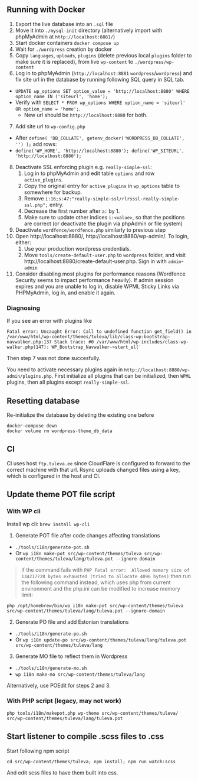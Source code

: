 ## Running with Docker

1. Export the live database into an `.sql` file
2. Move it into `./mysql-init` directory (alternatively import with phpMyAdmin at `http://localhost:8881/`)
3. Start docker containers `docker compose up`
4. Wait for `./wordpress` creation by docker
5. Copy `languages`, `uploads`, `plugins` (delete previous local `plugins` folder to make sure it is replaced), from live `wp-content` to `./wordpress/wp-content`
6. Log in to phpMyAdmin (`http://localhost:8881` `wordpress`/`wordpress`) and fix site url in the database by running following SQL query in SQL tab.
  * `UPDATE wp_options SET option_value = 'http://localhost:8880' WHERE option_name IN ('siteurl', 'home');`
  * Verify with
`SELECT * FROM wp_options WHERE option_name = 'siteurl' OR option_name = 'home';`.
    * New url should be `http://localhost:8880` for both.
7. Add site url to `wp-config.php`
* After `define( 'DB_COLLATE', getenv_docker('WORDPRESS_DB_COLLATE', '') );` add rows:
* `define('WP_HOME', 'http://localhost:8880'); define('WP_SITEURL', 'http://localhost:8880');`
8. Deactivate SSL enforcing plugin e.g. `really-simple-ssl`:
    1. Log in to phpMyAdmin and edit table `options` and row `active_plugins`.
    2. Copy the original entry for `active_plugins` in `wp_options` table to somewhere for backup.
    3. Remove `i:16;s:47:"really-simple-ssl/rlrsssl-really-simple-ssl.php";` entry.
    4. Decrease the first number after `a:` by 1.
    5. Make sure to update other indices `i:<value>`, so that the positions are correct (or deactivate the plugin via phpAdmin or file system)
8. Deactivate `wordfence/wordfence.php` similarly to previous step
9. Open http://localhost:8880/, http://localhost:8880/wp-admin/. To login, either:
    1. Use your production wordpress credentials.
    2. Move `tools/create-default-user.php` to `wordpress` folder, and visit http://localhost:8880/create-default-user.php. Sign in with `admin`-`admin`
9. Consider disabling most plugins for performance reasons (Wordfence Security seems to impact performance heavily). If admin session expires and you are unable to log in, disable WPML Sticky Links via PHPMyAdmin, log in, and enable it again.


### Diagnosing
If you see an error with plugins like

```
Fatal error: Uncaught Error: Call to undefined function get_field() in /var/www/html/wp-content/themes/tuleva/lib/class-wp-bootstrap-navwalker.php:137 Stack trace: #0 /var/www/html/wp-includes/class-wp-walker.php(147): WP_Bootstrap_Navwalker->start_el('
```

Then step 7 was not done succesfully.

You need to activate necessary plugins again in `http://localhost:8880/wp-admin/plugins.php`.
First initialize all plugins that can be initialized, then `WPML` plugins, then all plugins except `really-simple-ssl`.

## Resetting database

Re-initialize the database by deleting the existing one before

```
docker-compose down
docker volume rm wordpress-theme_db_data
```

## CI
CI uses host `ftp.tuleva.ee` since CloudFlare is configured to forward to the correct machine with that url.
Rsync uploads changed files using a key, which is configured in the host and CI.

## Update theme POT file script

### With WP cli

Install wp cli:
`brew install wp-cli`

1. Generate POT file after code changes affecting translations
* `./tools/i18n/generate-pot.sh`
* Or `wp i18n make-pot src/wp-content/themes/tuleva src/wp-content/themes/tuleva/lang/tuleva.pot --ignore-domain`

> If the command fails with `PHP Fatal error:  Allowed memory size of 134217728 bytes exhausted (tried to allocate 4096 bytes)` then run the following command instead, which uses php from current environment and the php.ini can be modified to increase memory limit:
```
php /opt/homebrew/bin/wp i18n make-pot src/wp-content/themes/tuleva src/wp-content/themes/tuleva/lang/tuleva.pot --ignore-domain
```

2. Generate PO file and add Estonian translations
* `./tools/i18n/generate-po.sh`
* Or `wp i18n update-po src/wp-content/themes/tuleva/lang/tuleva.pot  src/wp-content/themes/tuleva/lang`

3. Generate MO file to reflect them in Wordpress
* `./tools/i18n/generate-mo.sh`
* `wp i18n make-mo src/wp-content/themes/tuleva/lang`

Alternatively, use POEdit for steps 2 and 3.

### With PHP script (legacy, may not work)
`php tools/i18n/makepot.php wp-theme src/wp-content/themes/tuleva/ src/wp-content/themes/tuleva/lang/tuleva.pot`


## Start listener to compile .scss files to .css

Start following npm script
```
cd src/wp-content/themes/tuleva; npm install; npm run watch:scss
```

And edit scss files to have them built into css.
